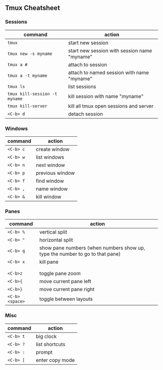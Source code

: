 ## Tmux Cheatsheet

### Sessions

| command                       | action
| ---                           | ---
| `tmux`                        | start new session
| `tmux new -s myname`          | start new session with session name "myname"
| `tmux a #`                    | attach to session
| `tmux a -t myname`            | attach to named session with name "myname"
| `tmux ls`                     | list sessions
| `tmux kill-session -t myname` | kill session with name "myname"
| `tmux kill-server`            | kill all tmux open sessions and server
| `<C-b> d`                     | detach session

### Windows

| command | action
| ---|---
| `<C-b> c` | create window
| `<C-b> w` | list windows
| `<C-b> n` | next window
| `<C-b> p` | previous window
| `<C-b> f` | find window
| `<C-b> ,` | name window
| `<C-b> &` | kill window

### Panes

| command        | action
| ---            | ---
| `<C-b> %`      | vertical split
| `<C-b> "`      | horizontal split
| `<C-b> q`      | show pane numbers (when numbers show up, type the number to go to that pane)
| `<C-b> x`      | kill pane
|                |
|                |
| `<C-b>z`       | toggle pane zoom
| `<C-b>{`       | move current pane left
| `<C-b>}`       | move current pane right
| `<C-b><space>` | toggle between layouts

### Misc

| command   | action
| ---       | ---
| `<C-b> t` | big clock
| `<C-b> ?` | list shortcuts
| `<C-b> :` | prompt
| `<C-b> [` | enter copy mode
